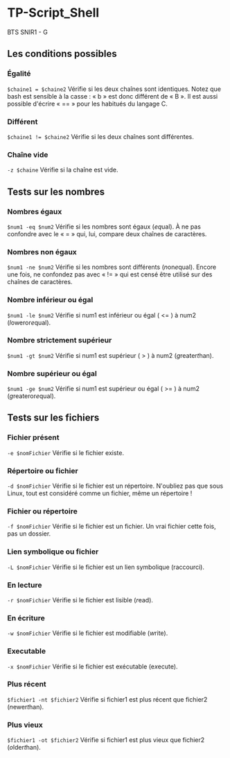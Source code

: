 # TP-Script_Shell
BTS SNIR1 - G

## Les conditions possibles
### Égalité
`$chaine1 = $chaine2`
Vérifie si les deux chaînes sont identiques. Notez que bash est sensible à la casse : « b » est donc différent de « B ».
Il est aussi possible d'écrire « == » pour les habitués du langage C.
### Différent
`$chaine1 != $chaine2`
Vérifie si les deux chaînes sont différentes.
### Chaîne vide
`-z $chaine`
Vérifie si la chaîne est vide.

## Tests sur les nombres
### Nombres égaux
`$num1 -eq $num2`
Vérifie si les nombres sont égaux (*eq*ual). À ne pas confondre avec le « = » qui, lui, compare deux chaînes de caractères.
### Nombres non égaux
`$num1 -ne $num2`
Vérifie si les nombres sont différents (*n*on*e*qual).
Encore une fois, ne confondez pas avec « != » qui est censé être utilisé sur des chaînes de caractères.
### Nombre inférieur ou égal
`$num1 -le $num2`
Vérifie si num1 est inférieur ou égal ( <= ) à num2 (*l*oweror*e*qual).
### Nombre strictement supérieur
`$num1 -gt $num2`
Vérifie si num1 est supérieur ( > ) à num2 (*g*reater*t*han).
### Nombre supérieur ou égal
`$num1 -ge $num2`
Vérifie si num1 est supérieur ou égal ( >= ) à num2 (*g*reateror*e*qual).

## Tests sur les fichiers
### Fichier présent
`-e $nomFichier`
Vérifie si le fichier existe.
### Répertoire ou fichier
`-d $nomFichier`
Vérifie si le fichier est un répertoire. N'oubliez pas que sous Linux, tout est considéré comme un fichier, même un répertoire !
### Fichier ou répertoire
`-f $nomFichier`
Vérifie si le fichier est un fichier. Un vrai fichier cette fois, pas un dossier.
### Lien symbolique ou fichier
`-L $nomFichier`
Vérifie si le fichier est un lien symbolique (raccourci).
### En lecture
`-r $nomFichier`
Vérifie si le fichier est lisible (*r*ead).
### En écriture
`-w $nomFichier`
Vérifie si le fichier est modifiable (*w*rite).
### Executable
`-x $nomFichier`
Vérifie si le fichier est exécutable (e*x*ecute).
### Plus récent
`$fichier1 -nt $fichier2`
Vérifie si fichier1 est plus récent que fichier2 (*n*ewer*t*han).
### Plus vieux
`$fichier1 -ot $fichier2`
Vérifie si fichier1 est plus vieux que fichier2 (*o*lder*t*han).